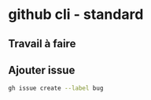 # github cli - standard

## Travail à faire 


## Ajouter issue

```bash
gh issue create --label bug
```